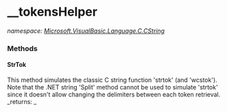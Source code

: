 ﻿
# __tokensHelper
_namespace: [Microsoft.VisualBasic.Language.C.CString](N-Microsoft.VisualBasic.Language.C.CString.md)_



### Methods

#### StrTok
This method simulates the classic C string function 'strtok' (and 'wcstok').
 Note that the .NET string 'Split' method cannot be used to simulate 'strtok' since
 it doesn't allow changing the delimiters between each token retrieval.
_returns: _



